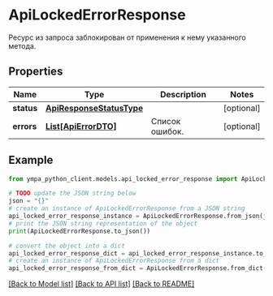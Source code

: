 # ApiLockedErrorResponse

Ресурс из запроса заблокирован от применения к нему указанного метода.

## Properties

Name | Type | Description | Notes
------------ | ------------- | ------------- | -------------
**status** | [**ApiResponseStatusType**](ApiResponseStatusType.md) |  | [optional] 
**errors** | [**List[ApiErrorDTO]**](ApiErrorDTO.md) | Список ошибок. | [optional] 

## Example

```python
from ympa_python_client.models.api_locked_error_response import ApiLockedErrorResponse

# TODO update the JSON string below
json = "{}"
# create an instance of ApiLockedErrorResponse from a JSON string
api_locked_error_response_instance = ApiLockedErrorResponse.from_json(json)
# print the JSON string representation of the object
print(ApiLockedErrorResponse.to_json())

# convert the object into a dict
api_locked_error_response_dict = api_locked_error_response_instance.to_dict()
# create an instance of ApiLockedErrorResponse from a dict
api_locked_error_response_from_dict = ApiLockedErrorResponse.from_dict(api_locked_error_response_dict)
```
[[Back to Model list]](../README.md#documentation-for-models) [[Back to API list]](../README.md#documentation-for-api-endpoints) [[Back to README]](../README.md)


